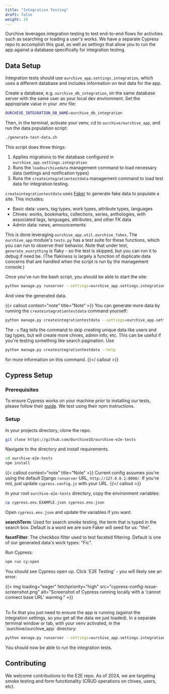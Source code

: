 ```yaml
---
title: "Integration Testing"
draft: false
weight: 10
---
```


Ourchive leverages integration testing to test end-to-end flows for activities such as searching or loading a user's works. We have a separate Cypress repo to accomplish this goal, as well as settings that allow you to run the app against a database specifically for integration testing.

## Data Setup

Integration tests should use `ourchive_app.settings.integration`, which uses a different database and includes information on test data for the app. 

Create a database, e.g. `ourchive_db_integration`, on the same database server with the same user as your local dev environment. Set the appropriate value in your .env file:

```bash {title=".env"}
OURCHIVE_INTEGRATION_DB_NAME=ourchive_db_integration
``` 

Then, in the terminal, activate your venv, cd to `ourchive/ourchive_app`, and run the data population script:

```bash
./generate-test-data.sh
```

This script does three things:
1. Applies migrations to the database configured in `ourchive_app.settings.integration`
2. Runs the `loadourchivedata` management command to load necessary data (settings and notification types)
3. Runs the `createintegrationtestdata` management command to load test data for integration testing.

`createintegrationtestdata` uses <a href="https://faker.readthedocs.io/en/master/index.html" target="_blank" title="Faker Docs">Faker</a> to generate fake data to populate a site. This includes:

* Basic data: users, tag types, work types, attribute types, languages
* Chives: works, bookmarks, collections, series, anthologies, with associated tags, languages, attributes, and other FK data
* Admin data: news, announcements

This is done leveraging `ourchive_app.util.ourchive_fakes`. The `ourchive_app` module's `tests.py` has a test suite for these functions, which you can run to observe their behavior. Note that under test, `generate_everything` is flaky - so the test is skipped, but you can run it to debug if need be. (The flakiness is largely a function of duplicate data concerns that are handled when the script is run by the management console.)

Once you've run the bash script, you should be able to start the site:

```bash
python manage.py runserver --settings=ourchive_app.settings.integration
```

And view the generated data.

{{< callout context="note" title="Note" >}} 
You can generate more data by running the `createintegrationtestdata` command yourself:

```bash
python manage.py createintegrationtestdata --settings=ourchive_app.settings.integration
```

The `-s` flag tells the command to skip creating unique data like users and tag types, but will create more chives, admin info, etc. This can be useful if you're testing something like search pagination. Use 
```bash
python manage.py createintegrationtestdata --help
```
for more information on this command.
{{</ callout >}}

## Cypress Setup

### Prerequisites

To ensure Cypress works on your machine prior to installing our tests, please follow their [guide](https://docs.cypress.io/guides/getting-started/installing-cypress). We test using their npm instructions.

### Setup

In your projects directory, clone the repo.

```bash
git clone https://github.com/OurchiveIO/ourchive-e2e-tests
```

Navigate to the directory and install requirements.

```bash
cd ourchive-e2e-tests
npm install
```

{{< callout context="note" title="Note" >}} 
Current config assumes you're using the default Django `runserver` URL, `http://127.0.0.1:8000/`. If you're not, just update `cypress.config.js` with your URL.
{{</ callout >}}

In your root `ourchive-e2e-tests` directory, copy the environment variables:

```bash
cp cypress.env.EXAMPLE.json cypress.env.json
```

Open `cypress.env.json` and update the variables if you want. 


**searchTerm**: Used for search smoke testing, the term that is typed in the search box. Default is a word we are sure Faker will seed for us: "the".

**facetFilter**: The checkbox filter used to test faceted filtering. Default is one of our generated data's work types: "Fic".


Run Cypress:

```bash
npm run cy:open
```

You should see Cypress open up. Click 'E2E Testing' - you will likely see an error:

{{< img loading="eager" fetchpriority="high" src="cypress-config-issue-screenshot.png" alt="Screenshot of Cypress running locally with a 'cannot connect base URL' warning." >}}

<br/>
To fix that you just need to ensure the app is running (against the integration settings, so you get all the data we just loaded). In a separate terminal window or tab, with your venv activated, in the `ourchive/ourchive_app` directory:

```bash
python manage.py runserver --settings=ourchive_app.settings.integration
```

You should now be able to run the integration tests. 

## Contributing

We welcome contributions to the E2E repo. As of 2024, we are targeting smoke testing and form functionality (CRUD operations on chives, users, etc).